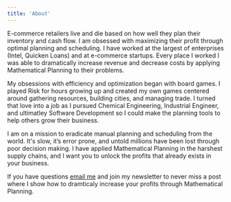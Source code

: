 ```yaml
---
title: 'About'
---
```


E-commerce retailers live and die based on how well they plan their inventory and cash flow. I am obsessed with maximizing their profit through optimal planning and scheduling. I have worked at the largest of enterprises (Intel, Quicken Loans) and at e-commerce startups. Every place I worked I was able to dramatically increase revenue and decrease costs by applying Mathematical Planning to their problems.

My obsessions with efficiency and optimization began with board games. I played Risk for hours growing up and created my own games centered around gathering resources, building cities, and managing trade. I turned that love into a job as I pursued Chemical Engineering, Industrial Engineer, and ultimatley Software Development so I could make the planning tools to help others grow their business.

I am on a mission to eradicate manual planning and scheduling from the world. It's slow, it’s error prone, and untold millions have been lost through poor decision making. I have applied Mathematical Planning in the harshest supply chains, and I want you to unlock the profits that already exists in your business.

If you have questions [email me](mailto:matthewcrews@gmail.com) and join my newsletter to never miss a post where I show how to dramticaly increase your profits through Mathematical Planning.